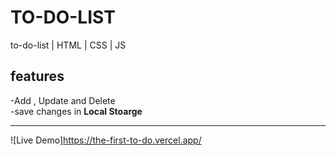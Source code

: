# TO-DO-LIST
to-do-list | HTML | CSS | JS 



## features
-Add , Update and Delete
<br>
-save changes in **Local Stoarge**

---
![Live Demo]https://the-first-to-do.vercel.app/
